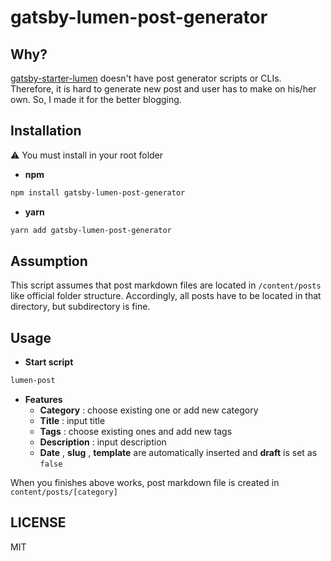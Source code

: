 # gatsby-lumen-post-generator

## Why?

[gatsby-starter-lumen](https://github.com/alxshelepenok/gatsby-starter-lumen) doesn't have post generator scripts or CLIs. Therefore, it is hard to generate new post and user has to make on his/her own. So, I made it for the better blogging.

## Installation

:warning: You must install in your root folder

* **npm**

```bash
npm install gatsby-lumen-post-generator
```

* **yarn**

```bash
yarn add gatsby-lumen-post-generator
```

## Assumption

This script assumes that post markdown files are located in `/content/posts` like official folder structure. Accordingly, all posts have to be located in that directory, but subdirectory is fine.

## Usage

* **Start script**

```bash
lumen-post
```

* **Features**
  * **Category** : choose existing one or add new category
  * **Title** : input title
  * **Tags** : choose existing ones and add new tags
  * **Description** : input description
  * **Date** , **slug** , **template** are automatically inserted and **draft** is set as `false`

When you finishes above works, post markdown file is created in `content/posts/[category]` 

## LICENSE

MIT